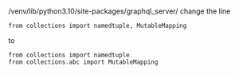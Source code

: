 # 

/venv/lib/python3.10/site-packages/graphql_server/
change the line 
```
from collections import namedtuple, MutableMapping
```
to 
```
from collections import namedtuple
from collections.abc import MutableMapping
```


